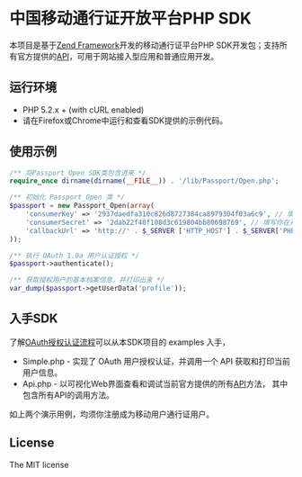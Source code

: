 中国移动通行证开放平台PHP SDK
========

本项目是基于[Zend Framework][ZF]开发的移动通行证平台PHP SDK开发包；支持所有官方提供的[API][API]，可用于网站接入型应用和普通应用开发。

## 运行环境

* PHP 5.2.x + (with cURL enabled)
* 请在Firefox或Chrome中运行和查看SDK提供的示例代码。

## 使用示例

```php
/** 将Passport_Open SDK类包含进来 */
require_once dirname(dirname(__FILE__)) . '/lib/Passport/Open.php';

/** 初始化 Passport_Open 类 */
$passport = new Passport_Open(array(
	'consumerKey' => '2937daedfa310c826d8727384ca8979304f03a6c9', // 填写你在开放平台申请到的应用appKey
	'consumerSecret' => '2dab22f40f108d3c619804bb80698769', // 填写你在开放平台申请到的应用appSecret
	'callbackUrl' => 'http://' . $_SERVER ['HTTP_HOST'] . $_SERVER['PHP_SELF'] // 回调 callback 地址(如当前页地址)
));

/** 执行 OAuth 1.0a 用户认证授权 */
$passport->authenticate();

/** 获取授权用户的基本档案信息，并打印出来 */
var_dump($passport->getUserData('profile'));
```

## 入手SDK

了解[OAuth授权认证流程][OAuth]可以从本SDK项目的 examples 入手，

* Simple.php - 实现了 OAuth 用户授权认证，并调用一个 API 获取和打印当前用户信息。
* Api.php - 以可视化Web界面查看和调试当前官方提供的所有[API][API]方法， 其中包含所有API的调用方法。

如上两个演示用例，均须你注册成为移动用户通行证用户。

## License

The MIT license

[ZF]: http://zendframework.com
[API]: http://gd.10086.cn/passport/open/wiki
[OAuth]: http://oauth.net/